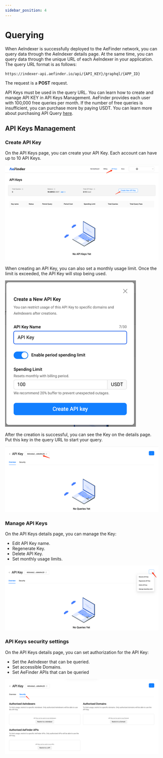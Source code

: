 ```yaml
---
sidebar_position: 4
---
```


# Querying
When AeIndexer is successfully deployed to the AeFinder network, you can query data through the AeIndexer details page. At the same time, you can query data through the unique URL of each AeIndexer in your  application. The query URL format is as follows:
```
https://indexer-api.aefinder.io/api/{API_KEY}/graphql/{APP_ID} 
```
The request is a **POST** request.

API Keys must be used in the query URL. You can learn how to create and manage API KEY in API Keys Management.
AeFinder provides each user with 100,000 free queries per month. If the number of free queries is insufficient, you can purchase more by paying USDT. You can learn more about purchasing API Query [here](resource-charge.md).

## API Keys Management
### Create API Key
On the API Keys page, you can create your API Key. Each account can have up to 10 API Keys.

![api-key](./querying/img/api-key.png)

When creating an API Key, you can also set a monthly usage limit. Once the limit is exceeded, the API Key will stop being used.

![create-api-key](./querying/img/create-api-key.png)

After the creation is successful, you can see the Key on the details page. Put this key in the query URL to start your query.

![api-key-detail](./querying/img/api-key-detail.png)

### Manage API Keys
On the API Keys details page, you can manage the Key:
- Edit API Key name.
- Regenerate Key.
- Delete API Key.
- Set monthly usage limits.

![api-key-setting](./querying/img/api-key-setting.png)

### API Keys security settings
On the API Keys details page, you can set authorization for the API Key:

- Set the AeIndexer that can be queried.
- Set accessible Domains.
- Set AeFinder APIs that can be queried

![api-key-security](./querying/img/api-key-security.png)